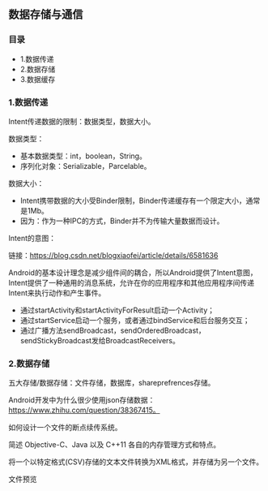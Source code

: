 ## 数据存储与通信

### 目录

- 1.数据传递
- 2.数据存储
- 3.数据缓存

### 1.数据传递

Intent传递数据的限制：数据类型，数据大小。

数据类型：

* 基本数据类型：int，boolean，String。
* 序列化对象：Serializable，Parcelable。

数据大小：

* Intent携带数据的大小受Binder限制，Binder传递缓存有一个限定大小，通常是1Mb。
* 因为：作为一种IPC的方式，Binder并不为传输大量数据而设计。

Intent的意图：

链接：https://blog.csdn.net/blogxiaofei/article/details/6581636

Android的基本设计理念是减少组件间的耦合，所以Android提供了Intent意图，Intent提供了一种通用的消息系统，允许在你的应用程序和其他应用程序间传递Intent来执行动作和产生事件。

* 通过startActivity和startActivityForResult启动一个Activity；
* 通过startService启动一个服务，或者通过bindService和后台服务交互；
* 通过广播方法sendBroadcast，sendOrderedBroadcast，sendStickyBroadcast发给BroadcastReceivers。

### 2.数据存储

五大存储/数据存储：文件存储，数据库，shareprefrences存储。

Android开发中为什么很少使用json存储数据：https://www.zhihu.com/question/38367415。

如何设计一个文件的断点续传系统。

简述 Objective-C、Java 以及 C++11 各自的内存管理方式和特点。

将一个以特定格式(CSV)存储的文本文件转换为XML格式，并存储为另一个文件。

文件预览
